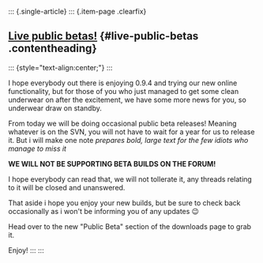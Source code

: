 ::: {.single-article}
::: {.item-page .clearfix}
## [Live public betas!](/134-live-public-betas.html) {#live-public-betas .contentheading}

::: {style="text-align:center;"}
:::

I hope everybody out there is enjoying 0.9.4 and trying our new online
functionality, but for those of you who just managed to get some clean
underwear on after the excitement, we have some more news for you, so
underwear draw on standby.

From today we will be doing occasional public beta releases! Meaning
whatever is on the SVN, you will not have to wait for a year for us to
release it. But i will make one note *prepares bold, large text for the
few idiots who manage to miss it*

**WE WILL NOT BE SUPPORTING BETA BUILDS ON THE FORUM!**

I hope everybody can read that, we will not tollerate it, any threads
relating to it will be closed and unanswered.

That aside i hope you enjoy your new builds, but be sure to check back
occasionally as i won't be informing you of any updates
😉

Head over to the new "Public Beta" section of the downloads page to
grab it.

Enjoy!
:::
:::
